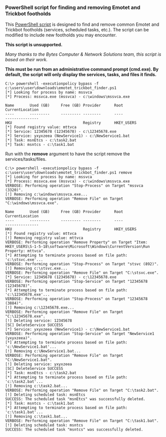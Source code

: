 ### PowerShell script for finding and removing Emotet and Trickbot footholds

This [PowerShell script](https://raw.githubusercontent.com/huntresslabs/free-tools/master/emotet-trickbot-finder/emotet-trickbot-finder.ps1) is designed to find and remove common Emotet and Trickbot footholds (services, scheduled tasks, etc.). The script can be modified to include new footholds you may encounter.

**This script is unsupported.**

_Many thanks to the Bytes Computer & Network Solutions team, this script is based on their work._

**This must be run from an administrative command prompt (cmd.exe). By default, the script will only display the services, tasks, and files it finds.**

```
C:\> powershell -executionpolicy bypass -f c:\users\user\downloads\emotet_trickbot_finder.ps1
[*] Looking for process by name: mssvca
[*] Process: mssvca.exe (mssvca) - c:\windows\mssvca.exe

Name       Used (GB)     Free (GB) Provider      Root                                CurrentLocation
----       ---------     --------- --------      ----                                ---------------
HKU                                Registry      HKEY_USERS
[*] Found registry value: mttvca
[*] Service: 12345678 (12345678) - c:\12345678.exe
[*] Service: yxyxzeea (NewService1) - c:\NewService1.bat
[*] Task: msnEtcs - c:\task2.bat
[*] Task: msntcs - c:\task1.bat
```

Run with the **remove** argument to have the script remove the services/tasks/files.

```
C:\> powershell -executionpolicy bypass -f c:\users\user\downloads\emotet_trickbot_finder.ps1 remove
[*] Looking for process by name: mssvca
[*] Process: mssvca.exe (mssvca) - c:\windows\mssvca.exe
VERBOSE: Performing operation "Stop-Process" on Target "mssvca (3320)".
[!] Removing c:\windows\mssvca.exe...
VERBOSE: Performing operation "Remove File" on Target "C:\windows\mssvca.exe".

Name       Used (GB)     Free (GB) Provider      Root                                 CurrentLocation
----       ---------     --------- --------      ----                                 ---------------
HKU                                Registry      HKEY_USERS
[*] Found registry value: mttvca
[!] Removing registry value: mttvca
VERBOSE: Performing operation "Remove Property" on Target "Item:
HKEY_USERS\S-1-5-18\software\Microsoft\Windows\CurrentVersion\Run Property: mttvca".
[*] Attempting to terminate process based on file path: 'c:\stsvc.exe'...
VERBOSE: Performing operation "Stop-Process" on Target "stsvc (892)".
[!] Removing c:\stsvc.exe...
VERBOSE: Performing operation "Remove File" on Target "C:\stsvc.exe".
[*] Service: 12345678 (12345678) - c:\12345678.exe
VERBOSE: Performing operation "Stop-Service" on Target "12345678 (12345678)".
[*] Attempting to terminate process based on file path: 'c:\12345678.exe'...
VERBOSE: Performing operation "Stop-Process" on Target "12345678 (3884)".
[!] Removing c:\12345678.exe...
VERBOSE: Performing operation "Remove File" on Target "C:\12345678.exe".
[!] Deleting service: 12345678
[SC] DeleteService SUCCESS
[*] Service: yxyxzeea (NewService1) - c:\NewService1.bat
VERBOSE: Performing operation "Stop-Service" on Target "NewService1 (yxyxzeea)".
[*] Attempting to terminate process based on file path: 'c:\NewService1.bat'...
[!] Removing c:\NewService1.bat...
VERBOSE: Performing operation "Remove File" on Target "C:\NewService1.bat".
[!] Deleting service: yxyxzeea
[SC] DeleteService SUCCESS
[*] Task: msnEtcs - c:\task2.bat
[*] Attempting to terminate process based on file path: 'c:\task2.bat'...
[!] Removing c:\task2.bat...
VERBOSE: Performing operation "Remove File" on Target "C:\task2.bat".
[!] Deleting scheduled task: msnEtcs
SUCCESS: The scheduled task "msnEtcs" was successfully deleted.
[*] Task: msntcs - c:\task1.bat
[*] Attempting to terminate process based on file path: 'c:\task1.bat'...
[!] Removing c:\task1.bat...
VERBOSE: Performing operation "Remove File" on Target "C:\task1.bat".
[!] Deleting scheduled task: msntcs
SUCCESS: The scheduled task "msntcs" was successfully deleted.
```
